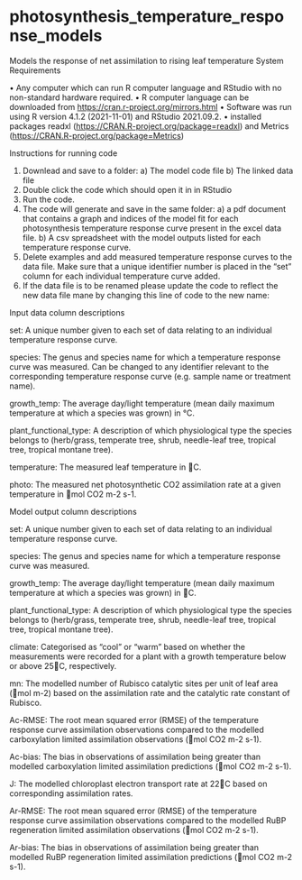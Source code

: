 # photosynthesis_temperature_response_models
Models the response of net assimilation to rising leaf temperature
System Requirements

•	Any computer which can run R computer language and RStudio with no non-standard hardware required.
•	R computer language can be downloaded from https://cran.r-project.org/mirrors.html 
•	Software was run using R version 4.1.2 (2021-11-01) and RStudio 2021.09.2.
•	installed packages readxl (https://CRAN.R-project.org/package=readxl) and Metrics (https://CRAN.R-project.org/package=Metrics)

Instructions for running code

1.	Downlead and save to a folder:
	    a) The model code file
      b) The linked data file
3.	Double click the code which should open it in in RStudio
4.	Run the code.
5.	The code will generate and save in the same folder: 
      a)	a pdf document that contains a graph and indices of the model fit for each photosynthesis temperature response curve present in the excel data  file.
      b)	A csv spreadsheet with the model outputs listed for each temperature response curve.
5.	Delete examples and add measured temperature response curves to the data file. Make sure that a unique identifier number is placed in the “set” column for each individual temperature curve added. 
6.	If the data file is to be renamed please update the code to reflect the new data file mane by changing this line of code to the new name:


Input data column descriptions

set: A unique number given to each set of data relating to an individual temperature response curve.

species: The genus and species name for which a temperature response curve was measured. Can be changed to any identifier relevant to the corresponding temperature response curve (e.g. sample name or treatment name).

growth_temp: The average day/light temperature (mean daily maximum temperature at which a species was grown) in °C.

plant_functional_type: A description of which physiological type the species belongs to (herb/grass, temperate tree, shrub, needle-leaf tree, tropical tree, tropical montane tree).

temperature: The measured leaf temperature in C.

photo: The measured net photosynthetic CO2 assimilation rate at a given temperature in mol CO2 m-2 s-1.


Model output column descriptions

set: A unique number given to each set of data relating to an individual temperature response curve.

species: The genus and species name for which a temperature response curve was measured. 

growth_temp: The average day/light temperature (mean daily maximum temperature at which a species was grown) in C.

plant_functional_type: A description of which physiological type the species belongs to (herb/grass, temperate tree, shrub, needle-leaf tree, tropical tree, tropical montane tree).

climate: Categorised as “cool” or “warm” based on whether the measurements were recorded for a plant with a growth temperature below or above 25C, respectively.

mn: The modelled number of Rubisco catalytic sites per unit of leaf area (mol m-2) based on the assimilation rate and the catalytic rate constant of Rubisco.  

Ac-RMSE: The root mean squared error (RMSE) of the temperature response curve assimilation observations compared to the modelled carboxylation limited assimilation observations (mol CO2 m-2 s-1).

Ac-bias: The bias in observations of assimilation being greater than modelled carboxylation limited assimilation predictions (mol CO2 m-2 s-1).

J: The modelled chloroplast electron transport rate at 22C based on corresponding assimilation rates.

Ar-RMSE: The root mean squared error (RMSE) of the temperature response curve assimilation observations compared to the modelled RuBP regeneration limited assimilation observations (mol CO2 m-2 s-1).


Ar-bias: The bias in observations of assimilation being greater than modelled RuBP regeneration limited assimilation predictions (mol CO2 m-2 s-1).
